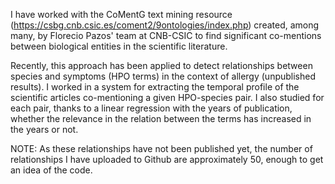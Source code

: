 I have worked with the CoMentG text mining resource (https://csbg.cnb.csic.es/coment2/9ontologies/index.php) created, among many, by Florecio Pazos' team at CNB-CSIC to find significant co-mentions between biological entities in the scientific literature.

Recently, this approach has been applied to detect relationships between species and symptoms (HPO terms) in the context of allergy (unpublished results). I worked in a system for extracting the temporal profile of the scientific articles co-mentioning a given HPO-species pair. I also studied for each pair, thanks to a linear regression with the years of publication, whether the relevance in the relation between the terms has increased in the years or not.

NOTE: As these relationships have not been published yet, the number of relationships I have uploaded to Github are approximately 50, enough to get an idea of the code.
